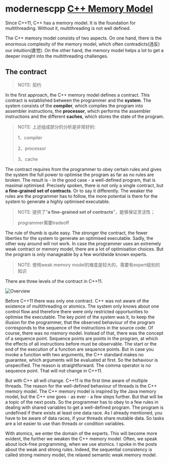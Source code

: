 # modernescpp [C++ Memory Model](https://www.modernescpp.com/index.php/c-memory-model)

Since C++11, C++ has a memory model. It is the foundation for multithreading. Without it, multithreading is not well defined. 

 

The C++ memory model consists of two aspects. On one hand, there is the enormous complexity of the memory model, which often contradicts(违反) our intuition(直觉). On the other hand, the memory model helps a lot to get a deeper insight into the multithreading challenges.

## The contract

> NOTE: 契约

In the first approach, the C++ memory model defines a contract. This contract is established between the programmer and the **system**. The system consists of the **compiler**, which compiles the program into assembler instructions, the **processor**, which performs the assembler instructions and the different **caches**, which stores the state of the program. 

> NOTE: 上述组成部分的分析是非常好的:
>
> 1、compiler
>
> 2、processor
>
> 3、cache

The contract requires from the programmer to obey certain rules and gives the system the full power to optimise the program as far as no rules are broken. The result is - in the good case - a well-defined program, that is maximal optimised. Precisely spoken, there is not only a single contract, but **a fine-grained set of contracts**. Or to say it differently. The weaker the rules are the programmer has to follow, the more potential is there for the system to generate a highly optimised executable.

> NOTE: 提供了"**a fine-grained set of contracts**"，能够保证灵活性；
>
> programmer需要tradeoff

The rule of thumb is quite easy. The stronger the contract, the fewer liberties for the system to generate an optimised executable. Sadly, the other way around will not work. In case the programmer uses an extremely weak contract or memory model, there are a lot of optimisation choices. But the program is only manageable by a few worldwide known experts. 

> NOTE: 使用weak memory model的难度是较大的，需要有expert级别的知识

There are three levels of the contract in C++11.

![Overview](https://www.modernescpp.com/images/blog/Speichermodell/Speichermodell/Overview.png)

Before C++11 there was only one contract. C++ was not aware of the existence of multithreading or atomics. The system only knows about one control flow and therefore there were only restricted opportunities to optimise the executable. The key point of the system was it, to keep the illusion for the programmer, that the observed behaviour of the program corresponds to the sequence of the instructions in the source code. Of course, there was no memory model. Instead of that, there was the concept of a sequence point. Sequence points are points in the program, at which the effects of all instructions before must be observable. The start or the end of the execution of a function are sequence points. But in case you invoke a function with two arguments, the C++ standard makes no guarantee, which arguments will be evaluated at first. So the behaviour is unspecified. The reason is straightforward. The comma operator is no sequence point. That will not change in C++11.

But with C++ all will change. C++11 is the first time aware of multiple threads. The reason for the well-defined behaviour of threads is the C++ memory model. The C++ memory model is inspired by the Java memory model, but the C++ one goes - as ever - a few steps further. But that will be a topic of the next posts. So the programmer has to obey to a few rules in dealing with shared variables to get a well-defined program. The program is undefined if there exists at least one data race. As I already mentioned, you have to be aware of data races, if your threads share mutable data. So tasks are a lot easier to use than threads or condition variables.

With atomics, we enter the domain of the experts. This will become more evident, the further we weaken the C++ memory model. Often, we speak about lock-free programming, when we use atomics. I spoke in the posts about the weak and strong rules. Indeed, the sequential consistency is called strong memory model, the relaxed semantic weak memory model.